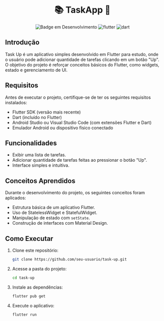 <h1 align="center"> 📚 TaskApp 📱 </h1>

<div align="center">

![Badge em Desenvolvimento](http://img.shields.io/static/v1?label=STATUS&message=FINALIZADO&color=GREEN&style=for-the-badge)
![flutter](https://img.shields.io/badge/Flutter-02569B?style=for-the-badge&logo=flutter&logoColor=white)
![dart](https://img.shields.io/badge/Dart-0175C2?style=for-the-badge&logo=dart&logoColor=white)
  
</div>


## Introdução

Task Up é um aplicativo simples desenvolvido em Flutter para estudo, onde o usuário pode adicionar quantidade de tarefas clicando em um botão "Up". O objetivo do projeto é reforçar conceitos básicos do Flutter, como widgets, estado e gerenciamento de UI.

## Requisitos

Antes de executar o projeto, certifique-se de ter os seguintes requisitos instalados:

- Flutter SDK (versão mais recente)
- Dart (incluído no Flutter)
- Android Studio ou Visual Studio Code (com extensões Flutter e Dart)
- Emulador Android ou dispositivo físico conectado

## Funcionalidades

- Exibir uma lista de tarefas.
- Adicionar quantidade de tarefas feitas ao pressionar o botão "Up".
- Interface simples e intuitiva.

## Conceitos Aprendidos

Durante o desenvolvimento do projeto, os seguintes conceitos foram aplicados:

- Estrutura básica de um aplicativo Flutter.
- Uso de StatelessWidget e StatefulWidget.
- Manipulação de estado com `setState`.
- Construção de interfaces com Material Design.

## Como Executar

1. Clone este repositório:
   ```sh
   git clone https://github.com/seu-usuario/task-up.git
   ```
2. Acesse a pasta do projeto:
   ```sh
   cd task-up
   ```
3. Instale as dependências:
   ```sh
   flutter pub get
   ```
4. Execute o aplicativo:
   ```sh
   flutter run
   ```


